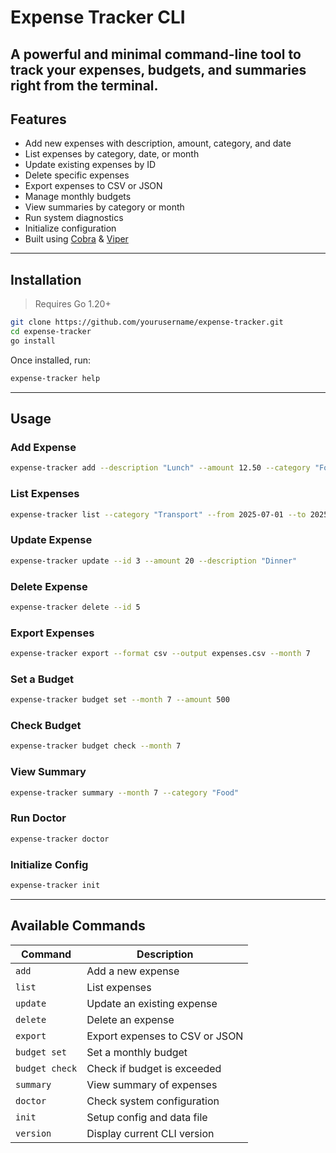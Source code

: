 # Expense Tracker CLI

## A powerful and minimal command-line tool to track your expenses, budgets, and summaries right from the terminal.

## Features

- Add new expenses with description, amount, category, and date
- List expenses by category, date, or month
- Update existing expenses by ID
- Delete specific expenses
- Export expenses to CSV or JSON
- Manage monthly budgets
- View summaries by category or month
- Run system diagnostics
- Initialize configuration
- Built using [Cobra](https://github.com/spf13/cobra) & [Viper](https://github.com/spf13/viper)

---

## Installation

> Requires Go 1.20+

```bash
git clone https://github.com/yourusername/expense-tracker.git
cd expense-tracker
go install
```

Once installed, run:

```bash
expense-tracker help
```

---

## Usage

### Add Expense

```bash
expense-tracker add --description "Lunch" --amount 12.50 --category "Food" --date 2025-07-11
```

### List Expenses

```bash
expense-tracker list --category "Transport" --from 2025-07-01 --to 2025-07-10
```

### Update Expense

```bash
expense-tracker update --id 3 --amount 20 --description "Dinner"
```

### Delete Expense

```bash
expense-tracker delete --id 5
```

### Export Expenses

```bash
expense-tracker export --format csv --output expenses.csv --month 7
```

### Set a Budget

```bash
expense-tracker budget set --month 7 --amount 500
```

### Check Budget

```bash
expense-tracker budget check --month 7
```

### View Summary

```bash
expense-tracker summary --month 7 --category "Food"
```

### Run Doctor

```bash
expense-tracker doctor
```

### Initialize Config

```bash
expense-tracker init
```

---

## Available Commands

| Command        | Description                    |
| -------------- | ------------------------------ |
| `add`          | Add a new expense              |
| `list`         | List expenses                  |
| `update`       | Update an existing expense     |
| `delete`       | Delete an expense              |
| `export`       | Export expenses to CSV or JSON |
| `budget set`   | Set a monthly budget           |
| `budget check` | Check if budget is exceeded    |
| `summary`      | View summary of expenses       |
| `doctor`       | Check system configuration     |
| `init`         | Setup config and data file     |
| `version`      | Display current CLI version    |
